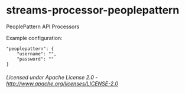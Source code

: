 streams-processor-peoplepattern
=====================

PeoplePattern API Processors

Example configuration:

    "peoplepattern": {
        "username": "",
        "password": ""
    }
    

###### Licensed under Apache License 2.0 - http://www.apache.org/licenses/LICENSE-2.0
